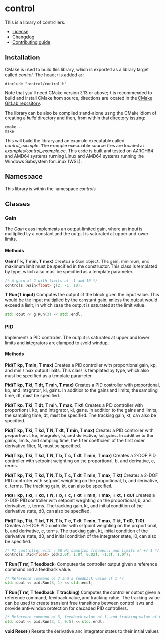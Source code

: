 # control
This is a library of controllers.
   * [License](LICENSE.md)
   * [Changelog](CHANGELOG.md)
   * [Contributing guide](CONTRIBUTING.md)

## Installation
CMake is used to build this library, which is exported as a library target called *control*. The header is added as:

```
#include "control/control.h"
```
Note that you'll need CMake version 3.13 or above; it is recommended to build and install CMake from source, directions are located in the [CMake GitLab repository](https://github.com/Kitware/CMake).

The library can be also be compiled stand-alone using the CMake idiom of creating a *build* directory and then, from within that directory issuing:

```
cmake ..
make
```

This will build the library and an example executable called *control_example*. The example executable source files are located at *examples/control_example.cc*. This code is built and tested on AARCH64 and AMD64 systems running Linux and AMD64 systems running the Windows Subsystem for Linux (WSL).

## Namespace
This library is within the namespace *controls*

## Classes

### Gain
The *Gain* class implements an output-limited gain, where an input is multiplied by a constant and the output is saturated at upper and lower limits.

#### Methods

**Gain(T k, T min, T max)** Creates a *Gain* object. The gain, minimum, and maximum limit must be specified in the constructor. This class is templated by type, which also must be specified as a template parameter.

```C++
/* A gain of 2 with limits at -1 and 10 */
controls::Gain<float> g(2, -1, 10);
```

**T Run(T input)** Computes the output of the block given the input value. This would be the input multiplied by the constant gain, unless the output would exceed a limit, in which case the output is saturated at the limit value.

```C++
std::cout << g.Run(3) << std::endl;
```

### PID
Implements a PID controller. The output is saturated at upper and lower limits and integrators are clamped to avoid windup.

#### Methods

**Pid(T kp, T min, T max)** Creates a PID controller with proportional gain, kp, and min / max output limits. This class is templated by type, which also must be specified as a template parameter.

**Pid(T kp, T ki, T dt, T min, T max)** Creates a PID controller with proportional, kp, and integrator, ki, gains. In addition to the gains and limits, the sampling time, dt, must be specified.

**Pid(T kp, T ki, T dt, T min, T max, T kt)** Creates a PID controller with proportional, kp, and integrator, ki, gains. In addition to the gains and limits, the sampling time, dt, must be specified. The tracking gain, kt, can also be specified.

**Pid(T kp, T ki, T kd, T N, T dt, T min, T max)** Creates a PID controller with proportional, kp, integrator, ki, and derivative, kd, gains. In addition to the gains, limits, and sampling time, the filter coefficient of the first order derivative filter, N, must be specified.

**Pid(T kp, T ki, T kd, T N, T b, T c, T dt, T min, T max)** Creates a 2-DOF PID controller with setpoint weighting on the proportional, b, and derivative, c, terms.

**Pid(T kp, T ki, T kd, T N, T b, T c, T dt, T min, T max, T kt)** Creates a 2-DOF PID controller with setpoint weighting on the proportional, b, and derivative, c, terms. The tracking gain, kt, can also be specified.

**Pid(T kp, T ki, T kd, T N, T b, T c, T dt, T min, T max, T kt, T d0)** Creates a 2-DOF PID controller with setpoint weighting on the proportional, b, and derivative, c, terms. The tracking gain, kt, and initial condition of the derivative state, d0, can also be specified.

**Pid(T kp, T ki, T kd, T N, T b, T c, T dt, T min, T max, T kt, T d0, T i0)** Creates a 2-DOF PID controller with setpoint weighting on the proportional, b, and derivative, c, terms. The tracking gain, kt, initial condition of the derivative state, d0, and initial condition of the integrator state, i0, can also be specified.

```C++
/* PI controller with a 50 Hz sampling frequency and limits of +/-1 */ 
controls::Pid<float> pid(2.0f, 1.0f, 0.02f, -1.0f, 1.0f);
```

**T Run(T ref, T feedback)** Computes the controller output given a reference command and a feedback value.

```C++
/* Reference command of 3 and a feedback value of 1 */
std::cout << pid.Run(3, 1) << std::endl;
```

**T Run(T ref, T feedback, T tracking)** Computes the controller output given a reference command, feedback value, and tracking value. The tracking value can be used to create transient free transitions between control laws and provide anti-windup protection for cascaded PID controllers.

```C++
/* Reference command of 3, feedback value of 1, and tracking value of 0.5 */
std::cout << pid.Run(3, 1, 0.5) << std::endl;
```

**void Reset()** Resets the derivative and integrator states to their initial values
